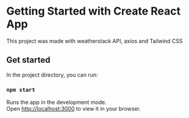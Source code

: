 # Getting Started with Create React App

This project was made with weatherstack API, axios and Tailwind CSS

## Get started

In the project directory, you can run:

### `npm start`

Runs the app in the development mode.\
Open [http://localhost:3000](http://localhost:3000) to view it in your browser.

